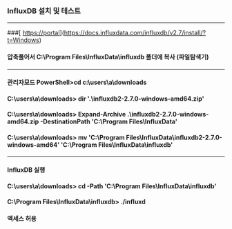 ### InfluxDB 설치 및 테스트
---
###[ [https://portal](https://docs.influxdata.com/influxdb/v2.7/install/?t=Windows)](https://docs.influxdata.com/influxdb/v2.7/install/?t=Windows)

#### 압축풀어서 C:\Program Files\InfluxData\influxdb 폴더에 복사 (파일탐색기)
---
#### 관리자모드 PowerShell>cd c:\users\a\downloads
#### C:\users\a\downloads> dir '.\influxdb2-2.7.0-windows-amd64.zip'
#### C:\users\a\downloads> Expand-Archive .\influxdb2-2.7.0-windows-amd64.zip -DestinationPath 'C:\Program Files\InfluxData\'
#### C:\users\a\downloads> mv 'C:\Program Files\InfluxData\influxdb2-2.7.0-windows-amd64' 'C:\Program Files\InfluxData\influxdb'
---
#### InfluxDB 실행
#### C:\users\a\downloads> cd -Path 'C:\Program Files\InfluxData\influxdb\'
#### C:\Program Files\InfluxData\influxdb\> ./influxd
#### 엑세스 허용


